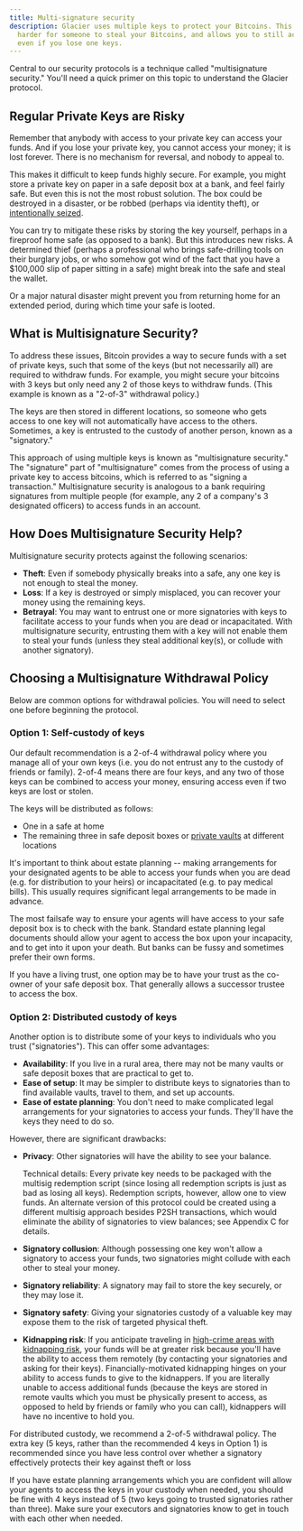 ```yaml
---
title: Multi-signature security
description: Glacier uses multiple keys to protect your Bitcoins. This makes it
  harder for someone to steal your Bitcoins, and allows you to still access them
  even if you lose one keys.
---
```


Central to our security protocols is
a technique called "multisignature security." You'll need a quick primer on
this topic to understand the Glacier protocol.

## Regular Private Keys are Risky

Remember that anybody with access to your private key can access your
funds. And if you lose your private key, you cannot access your money; it is
lost forever. There is no mechanism for reversal, and nobody to appeal
to.

This makes it difficult to keep funds highly secure. For example, you
might store a private key on paper in a safe deposit box at a bank, and feel
fairly safe. But even this is not the most robust solution. The box could be
destroyed in a disaster, or be robbed (perhaps via identity theft), or
[intentionally seized](http://abcnews.go.com/GMA/story?id=4832471).

You can try to mitigate these risks by storing the key yourself, perhaps in a
fireproof home safe (as opposed to a bank). But this introduces new risks. A
determined thief (perhaps a professional who brings safe-drilling tools on their
burglary jobs, or who somehow got wind of the fact that you have a $100,000
slip of paper sitting in a safe) might break into the safe and steal the wallet.

Or a major natural disaster might prevent you from returning home for an
extended period, during which time your safe is looted.

## What is Multisignature Security?

To address these
issues, Bitcoin provides a way to secure funds with a set of private keys,
such that some of the keys (but not necessarily all) are required to
withdraw funds. For example, you might secure your bitcoins with 3 keys but
only need any 2 of those keys to withdraw funds. (This example is known as
a "2-of-3" withdrawal policy.)

The keys are then stored in different
locations, so someone who gets access to one key will not automatically
have access to the others. Sometimes, a key is entrusted to the custody of
another person, known as a "signatory."

This approach of using multiple
keys is known as "multisignature security." The "signature" part of
"multisignature" comes from the process of using a private key to access
bitcoins, which is referred to as "signing a transaction." Multisignature
security is analogous to a bank requiring signatures from multiple people
(for example, any 2 of a company's 3 designated officers) to access funds in
an account.

## How Does Multisignature Security Help?

Multisignature security protects against the following scenarios:

* **Theft**: Even if somebody physically breaks into a safe, any one key is not
enough to steal the money.
* **Loss**: If a key is destroyed or simply misplaced, you can recover your money
using the remaining keys.
* **Betrayal**:
You may want to entrust one or more signatories with keys to facilitate
access to your funds when you are dead or incapacitated. With multisignature
security, entrusting them with a key will not enable them to steal your
funds (unless they steal additional key(s), or collude with another
signatory).

## Choosing a Multisignature Withdrawal Policy

Below are common options for withdrawal policies. You will need to select one
before beginning the protocol.

### Option 1: Self-custody of keys

Our default
recommendation is a 2-of-4 withdrawal policy where you manage all of your
own keys (i.e. you do not entrust any to the custody of friends or family).
2-of-4 means there are four keys, and any two of those keys can be combined
to access your money, ensuring access even if two keys are lost or
stolen.

The keys will be distributed as follows:

* One in a safe at home
* The remaining three in safe deposit boxes or [private vaults](https://www.google.com/search?q=private+safe+deposit+box) at
different locations

It's important to think about estate planning -- making
arrangements for your designated agents to be able to access your funds when
you are dead (e.g. for distribution to your heirs) or incapacitated (e.g. to
pay medical bills). This usually requires significant legal arrangements to
be made in advance.

The most failsafe way to ensure your agents will have access to your safe
deposit box is to check with the bank. Standard estate planning legal documents
should allow your agent to access the box upon your incapacity, and to get into
it upon your death. But banks can be fussy and sometimes prefer their own forms.

If you have a living trust, one option may be to have your trust as the co-owner
of your safe deposit box. That generally allows a successor trustee to access
the box.

### Option 2: Distributed custody of keys

Another option is to distribute some of your
keys to individuals who you trust ("signatories"). This can offer some
advantages:

* **Availability**: If you live in a rural area, there may not be many vaults
or safe deposit boxes that are practical to get to.
* **Ease of setup**: It may be simpler to distribute keys to signatories than
to find available vaults, travel to them, and set up accounts.
* **Ease of estate planning**: You don't need to make complicated legal
arrangements for your signatories to access your funds. They'll have the keys
they need to do so.

However, there are significant drawbacks:

* **Privacy**: Other signatories will have the ability to see your balance.

  Technical details: Every private key needs to be packaged with the multisig
redemption script (since losing all redemption scripts is just as bad as losing
all keys). Redemption scripts, however, allow one to view funds. An alternate
version of this protocol could be created using a different multisig approach
besides P2SH transactions, which would eliminate the ability of signatories to
view balances; see Appendix C for details.
* **Signatory collusion**: Although possessing one key won't allow a signatory
to access your funds, two signatories might collude with each other to steal
your money.
* **Signatory reliability**: A signatory may fail to store the key securely, or
they may lose it.
* **Signatory safety**: Giving your signatories custody of a valuable key may
expose them to the risk of targeted physical theft.
* **Kidnapping risk**: If you anticipate traveling in
[high-crime areas with kidnapping risk](http://www.nytimes.com/2012/05/03/business/kidnapping-becomes-a-growing-travel-risk.html),
your funds will be at greater risk because you'll
have the ability to access them remotely (by contacting your signatories and
asking for their keys).
Financially-motivated kidnapping hinges on your ability to access funds to give
to the kidnappers. If you are literally unable to access additional funds
(because the keys are stored in remote vaults which you must be physically
present to access, as opposed to held by friends or family who you can call),
kidnappers will have no incentive to hold you.

For distributed custody, we recommend a 2-of-5 withdrawal policy. The extra key
(5 keys, rather than the recommended
4 keys in Option 1) is recommended since you have less control over whether
a signatory effectively protects their key against theft or loss

If you have estate planning arrangements which you are confident will allow your
agents to access the keys in your custody when needed, you should be fine with
4 keys instead of 5 (two keys going to trusted signatories rather than three).
Make sure your executors and signatories know to get in touch with each other
when needed.

